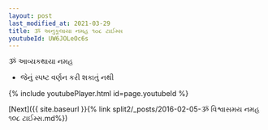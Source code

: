 ```yaml
---
layout: post
last_modified_at: 2021-03-29
title: ૐ અનુકૂલાયા નમહ ૧૦૮ ટાઈમ્સ
youtubeId: UW6JOLeOc6s
---
```

 
 
 ૐ આવ્યકથાયા નમહ  
 
 -  જેનું સ્પષ્ટ વર્ણન કરી શકાતું નથી 
 
  
 
  
 
 
 
 
 
 


{% include youtubePlayer.html id=page.youtubeId %}
 
[Next]({{ site.baseurl }}{% link  split2/_posts/2016-02-05-ૐ વિશ્વાસમય નમહ ૧૦૮ ટાઈમ્સ.md%})
 
